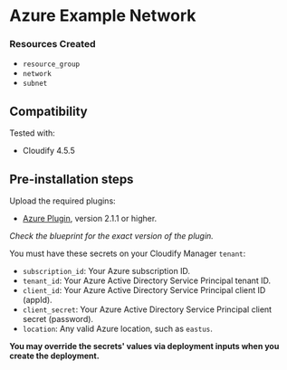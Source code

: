 # Azure Example Network

### Resources Created

  * `resource_group`
  * `network`
  * `subnet`


## Compatibility

Tested with:
  * Cloudify 4.5.5


## Pre-installation steps

Upload the required plugins:

  * [Azure Plugin](https://github.com/cloudify-cosmo/cloudify-azure-plugin/releases), version 2.1.1 or higher.

_Check the blueprint for the exact version of the plugin._

You must have these secrets on your Cloudify Manager `tenant`:

  * `subscription_id`: Your Azure subscription ID.
  * `tenant_id`: Your Azure Active Directory Service Principal tenant ID.
  * `client_id`: Your Azure Active Directory Service Principal client ID (appId).
  * `client_secret`: Your Azure Active Directory Service Principal client secret (password).
  * `location`: Any valid Azure location, such as `eastus`.

**You may override the secrets' values via deployment inputs when you create the deployment.**
